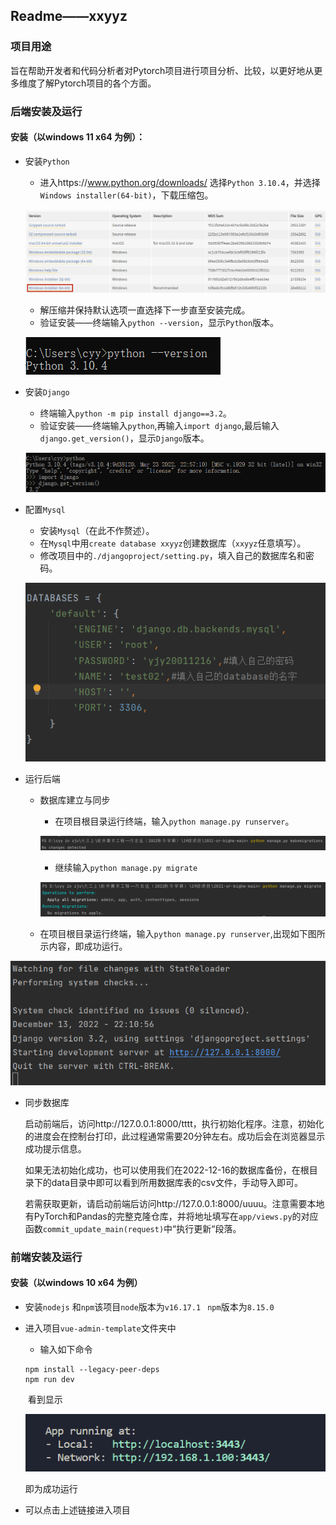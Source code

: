 ## Readme——xxyyz

### 项目用途

旨在帮助开发者和代码分析者对Pytorch项⽬进⾏项⽬分析、⽐较，以更好地从更多维度了解Pytorch项目的各个方面。

### 后端安装及运行

#### 安装（以windows 11 x64 为例）：

- 安装`Python`

  - 进入https://www.python.org/downloads/ 选择`Python 3.10.4`，并选择`Windows installer(64-bit)`，下载压缩包。

  ![download_python](./assets/download_python.png)

  - 解压缩并保持默认选项一直选择下一步直至安装完成。
  - 验证安装——终端输入`python --version`，显示`Python`版本。

  ![python_version](./assets/python_version.png)

- 安装`Django`

  - 终端输入`python -m pip install django==3.2`。
  - 验证安装——终端输入`python`,再输入`import django`,最后输入`django.get_version()`，显示`Django`版本。

  ![django_version](./assets/django_version.png)

- 配置`Mysql`

  - 安装`Mysql`（在此不作赘述）。
  - 在`Mysql`中用`create database xxyyz`创建数据库（`xxyyz`任意填写）。
  - 修改项目中的`./djangoproject/setting.py`，填入自己的数据库名和密码。

  ![Mysql_config](./assets/Mysql_config.png)

- 运行后端

  - 数据库建立与同步

    - 在项目根目录运行终端，输入`python manage.py runserver`。

    ![makemig](./assets/makemig.png)

    - 继续输入`python manage.py migrate`

    ![mig](./assets/mig.png)

  - 在项目根目录运行终端，输入`python manage.py runserver`,出现如下图所示内容，即成功运行。

![run](./assets/run.png)

- 同步数据库

	启动前端后，访问http://127.0.0.1:8000/tttt，执行初始化程序。注意，初始化的进度会在控制台打印，此过程通常需要20分钟左右。成功后会在浏览器显示成功提示信息。

	如果无法初始化成功，也可以使用我们在2022-12-16的数据库备份，在根目录下的data目录中即可以看到所用数据库表的csv文件，手动导入即可。

	若需获取更新，请启动前端后访问http://127.0.0.1:8000/uuuu。注意需要本地有PyTorch和Pandas的完整克隆仓库，并将地址填写在`app/views.py`的对应函数`commit_update_main(request)`中“执行更新“段落。

### 前端安装及运行

#### 安装（以windows 10 x64 为例）

+ 安装`nodejs` 和`npm`该项目`node`版本为`v16.17.1 ` 	`npm`版本为`8.15.0  `

+ 进入项目`vue-admin-template`文件夹中

  + 输入如下命令

  ```
  npm install --legacy-peer-deps
  npm run dev
  ```

  ​			看到显示

  ![image-20221215202824469](./assets/image-20221215202824469.png)

  即为成功运行

+ 可以点击上述链接进入项目